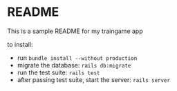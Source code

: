 # README

This is a sample README for my traingame app

to install:
* run ``` bundle install --without production ```
* migrate the database:
  ``` rails db:migrate ```
* run the test suite:
   ```rails test```
* after passing test suite, start the server:
   ```rails server ```  
